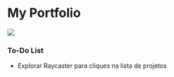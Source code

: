 # My Portfolio 
![](https://i.pinimg.com/736x/49/e5/8e/49e58e06347e5251c93e3ad18f952c56.jpg)
### To-Do List
- Explorar Raycaster para cliques na lista de projetos